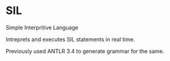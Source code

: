# SIL

Simple Interpritive Language

Intreprets and executes SIL statements in real time.

Previously used ANTLR 3.4 to generate grammar for the same.
